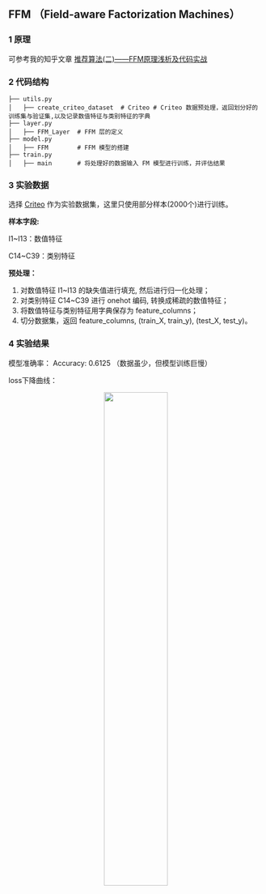 ## FFM （Field-aware Factorization Machines）

### 1 原理

可参考我的知乎文章 [推荐算法(二)——FFM原理浅析及代码实战](https://zhuanlan.zhihu.com/p/348596108)

### 2 代码结构

```shell
├── utils.py   
│   ├── create_criteo_dataset  # Criteo # Criteo 数据预处理，返回划分好的训练集与验证集,以及记录数值特征与类别特征的字典
├── layer.py  
│   ├── FFM_Layer  # FFM 层的定义
├── model.py  
│   ├── FFM        # FFM 模型的搭建
├── train.py 
│   ├── main       # 将处理好的数据输入 FM 模型进行训练，并评估结果
```

### 3 实验数据

选择 [Criteo](https://github.com/jc-LeeHub/Recommend-System-TF2.0/blob/master/Data/train.txt) 作为实验数据集，这里只使用部分样本(2000个)进行训练。

**样本字段:**

I1~I13：数值特征

C14~C39：类别特征

**预处理：**
1. 对数值特征 I1~I13 的缺失值进行填充, 然后进行归一化处理；
2. 对类别特征 C14~C39 进行 onehot 编码, 转换成稀疏的数值特征；
3. 将数值特征与类别特征用字典保存为 feature_columns；
3. 切分数据集，返回 feature_columns, (train_X, train_y), (test_X, test_y)。

### 4 实验结果

模型准确率： Accuracy: 0.6125 （数据虽少，但模型训练巨慢）

loss下降曲线：

<div align=center><img src="https://cdn.jsdelivr.net/gh/jc-LeeHub/Recommend-System-tf2.0@master/image/FFM_loss.png" width="50%;" style="float:center"/></div>
